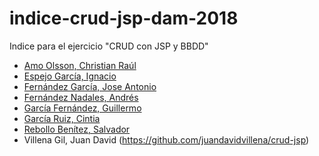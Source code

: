 # indice-crud-jsp-dam-2018
Indice para el ejercicio "CRUD con JSP y BBDD"

* [Amo Olsson, Christian Raúl](https://github.com/christianraulamo/crud-jsp.git)
* [Espejo García, Ignacio](https://github.com/NachoEspejo/CRUD-JSP)
* [Fernández García, Jose Antonio](https://github.com/joseanfernandez/crud-jsp)
* [Fernández Nadales, Andrés](https://github.com/andresfernandeznad/crud-jsp)
* [García Fernández, Guillermo](https://github.com/GuillermoGarcia/dam-2018-crud-jsp-personajes-rol)
* [García Ruiz, Cintia](https://github.com/cyntigr/Ejercicio-CRUD.git)
* [Rebollo Benítez, Salvador](https://github.com/SalvaRebollo/CRUD-con-JSP-y-MySQL)
* Villena Gil, Juan David (https://github.com/juandavidvillena/crud-jsp)
